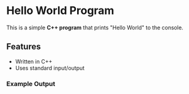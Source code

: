# Hello World Program

This is a simple **C++ program** that prints "Hello World" to the console.

## Features
- Written in C++
- Uses standard input/output

### Example Output